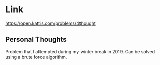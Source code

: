 # Link

https://open.kattis.com/problems/4thought

## Personal Thoughts

Problem that I attempted during my winter break in 2019. Can be solved using a brute force algorithm.


